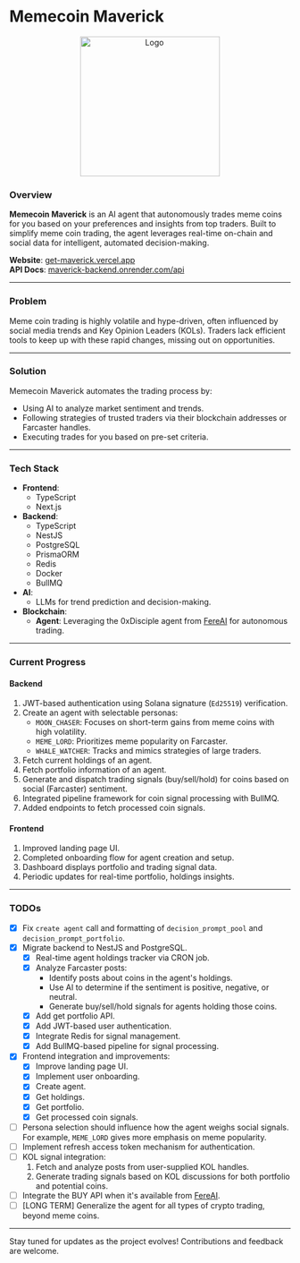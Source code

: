# Memecoin Maverick

<div align="center">
    <img src="https://github.com/user-attachments/assets/d58f2f74-a509-4e99-8428-6dea918a7826" alt="Logo" height="250"/>
</div>

### **Overview**

**Memecoin Maverick** is an AI agent that autonomously trades meme coins for you based on your preferences and insights from top traders. Built to simplify meme coin trading, the agent leverages real-time on-chain and social data for intelligent, automated decision-making.

**Website**: [get-maverick.vercel.app](https://get-maverick.vercel.app/) <br/>
**API Docs**: [maverick-backend.onrender.com/api](https://maverick-backend.onrender.com/api)

---

### **Problem**

Meme coin trading is highly volatile and hype-driven, often influenced by social media trends and Key Opinion Leaders (KOLs). Traders lack efficient tools to keep up with these rapid changes, missing out on opportunities.

---

### **Solution**

Memecoin Maverick automates the trading process by:

- Using AI to analyze market sentiment and trends.
- Following strategies of trusted traders via their blockchain addresses or Farcaster handles.
- Executing trades for you based on pre-set criteria.

---

### **Tech Stack**

- **Frontend**:
  - TypeScript
  - Next.js
- **Backend**:
  - TypeScript
  - NestJS
  - PostgreSQL
  - PrismaORM
  - Redis
  - Docker
  - BullMQ
- **AI**:
  - LLMs for trend prediction and decision-making.
- **Blockchain**:
  - **Agent**: Leveraging the 0xDisciple agent from [FereAI](https://www.fereai.xyz/) for autonomous trading.

---

### **Current Progress**

#### Backend

1. JWT-based authentication using Solana signature (`Ed25519`) verification.
2. Create an agent with selectable personas:
   - `MOON_CHASER`: Focuses on short-term gains from meme coins with high volatility.
   - `MEME_LORD`: Prioritizes meme popularity on Farcaster.
   - `WHALE_WATCHER`: Tracks and mimics strategies of large traders.
3. Fetch current holdings of an agent.
4. Fetch portfolio information of an agent.
5. Generate and dispatch trading signals (buy/sell/hold) for coins based on social (Farcaster) sentiment.
6. Integrated pipeline framework for coin signal processing with BullMQ.
7. Added endpoints to fetch processed coin signals.

#### Frontend

1. Improved landing page UI.
2. Completed onboarding flow for agent creation and setup.
3. Dashboard displays portfolio and trading signal data.
4. Periodic updates for real-time portfolio, holdings insights.

---

### **TODOs**

- [X] Fix `create agent` call and formatting of `decision_prompt_pool` and `decision_prompt_portfolio`.
- [X] Migrate backend to NestJS and PostgreSQL.
  - [X] Real-time agent holdings tracker via CRON job.
  - [X] Analyze Farcaster posts:
    - Identify posts about coins in the agent's holdings.
    - Use AI to determine if the sentiment is positive, negative, or neutral.
    - Generate buy/sell/hold signals for agents holding those coins.
  - [X] Add get portfolio API.
  - [X] Add JWT-based user authentication.
  - [X] Integrate Redis for signal management.
  - [X] Add BullMQ-based pipeline for signal processing.
- [X] Frontend integration and improvements:
  - [X] Improve landing page UI.
  - [X] Implement user onboarding.
  - [X] Create agent.
  - [X] Get holdings.
  - [X] Get portfolio.
  - [X] Get processed coin signals.
- [ ] Persona selection should influence how the agent weighs social signals. For example, `MEME_LORD` gives more emphasis on meme popularity.
- [ ] Implement refresh access token mechanism for authentication.
- [ ] KOL signal integration:
  1. Fetch and analyze posts from user-supplied KOL handles.
  2. Generate trading signals based on KOL discussions for both portfolio and potential coins.
- [ ] Integrate the BUY API when it's available from [FereAI](https://www.fereai.xyz/).
- [ ] [LONG TERM] Generalize the agent for all types of crypto trading, beyond meme coins.

---

Stay tuned for updates as the project evolves! Contributions and feedback are welcome.
